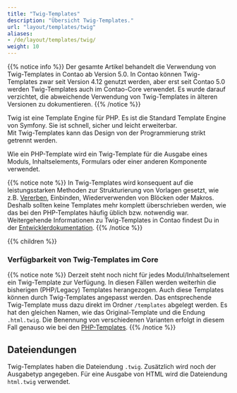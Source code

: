 ```yaml
---
title: "Twig-Templates"
description: "Übersicht Twig-Templates."
url: "layout/templates/twig"
aliases:
- /de/layout/templates/twig/
weight: 10
---
```


{{% notice info %}}
Der gesamte Artikel behandelt die Verwendung von Twig-Templates in Contao ab Version 5.0.
In Contao können Twig-Templates zwar seit Version 4.12 genutzt werden, aber erst seit Contao 5.0 werden Twig-Templates
auch im Contao-Core verwendet. Es wurde darauf verzichtet, die abweichende Verwendung von Twig-Templates
in älteren Versionen zu dokumentieren.
{{% /notice %}}

Twig ist eine Template Engine für PHP. Es ist die Standard Template Engine von Symfony. Sie ist schnell, sicher und
leicht erweiterbar.<br>
Mit Twig-Templates kann das Design von der Programmierung strikt getrennt werden.

Wie ein PHP-Template wird ein Twig-Template für die Ausgabe eines Moduls, Inhaltselements, Formulars oder einer anderen
Komponente verwendet.

{{% notice note %}}
In Twig-Templates wird konsequent auf die leistungsstarken Methoden zur Strukturierung von Vorlagen gesetzt, wie z.B.
[Vererben](vererbung), Einbinden, Wiederverwenden von Blöcken oder Makros. Deshalb sollten keine
Templates mehr komplett überschrieben werden, wie das bei den PHP-Templates häufig üblich bzw. notwendig war.<br>
Weitergehende Informationen zu Twig-Templates in Contao findest Du in der
[Entwicklerdokumentation](https://docs.contao.org/dev/framework/templates/).
{{% /notice %}}

{{% children %}}

### Verfügbarkeit von Twig-Templates im Core

{{% notice note %}}
Derzeit steht noch nicht für jedes Modul/Inhaltselement ein Twig-Template zur Verfügung. In diesen Fällen werden
weiterhin die bisherigen (PHP/Legacy) Templates herangezogen.
Auch diese Templates können durch Twig-Templates angepasst werden. Das entsprechende Twig-Template muss dazu direkt im
Ordner `/templates` abgelegt werden. Es hat den gleichen Namen, wie das Original-Template und die Endung `.html.twig`.
Die Benennung von verschiedenen Varianten erfolgt in diesem Fall genauso wie bei den [PHP-Templates](../php/verwaltung).
{{% /notice %}}

## Dateiendungen

Twig-Templates haben die Dateiendung `.twig`. Zusätzlich wird noch der Ausgabetyp angegeben.
Für eine Ausgabe von HTML wird die Dateiendung `html.twig` verwendet.


